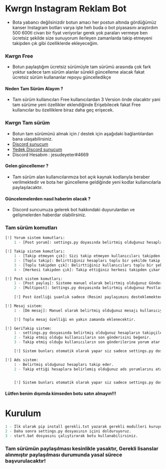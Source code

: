 # Kwrgn Instagram  Reklam Bot
* Bota yabancı değilsinizdir botun amacı her postun altında gördüğümüz kanser Instagram botları varya işte heh buda o bot piyasasını araştırdım 500 600tl civarı bir fiyat veriyorlar gerek yok paraları vermeye ben ücretsiz şekilde size sunuyorum ilerleyen zamanlarda takip etmeyeni takipden çık gibi özelliklerde ekleyeceğim.

### Kwrgn Free
* Botun paylaştığım ücretsiz sürümüyle tam sürümü arasında çok fark yoktur sadece tam sürüm alanlar sürekli güncelleme alacak fakat ücretsiz sürüm kullananlar repoyu güncelledikçe 

#### Neden Tam Sürüm Alayım ?
* Tam sürüm kullanıcıları Free kullanıcılardan 3 Version önde olacaktır yani tam sürüme yeni özellikler eklendiğinde Erişebilecek fakat Free kullanıcılar bu özelliklere biraz daha geç erişecek.

### Kwrgn Tam sürüm
* Botun tam sürümünü almak için / destek için aşağıdaki bağlantılardan bana ulaşabilirsiniz.
* [Discord sunucum](https://discord.gg/VHMndgUvua)
* [Yedek Discord sunucum](https://discord.gg/kemirgenler)
* Discord Hesabım : jesudeyeter#4669

#### Gelen güncellemer ?
* Tam sürüm alan kullanıcılarımıza bot açık kaynak kodlarıyla beraber verilmektedir ve bota her güncelleme geldiğinde yeni kodlar kullanıcılarla paylaşılacaktır.

#### Güncelemelerden nasıl haberim olacak ?
* Discord suncumuza gelerek bot hakkındaki duyurulardan ve gelişmelerden haberdar olabilirsiniz.

### Tam sürüm komutları
```python
[!] Yorum sistem komutları:
    1 - [Post yorum]: settings.py doyasında belirtmiş olduğunuz hesapların son gönderilerine belirtmiş olduğunuz yorumlardan rastgele atar.

[!] Takip sistem komutları:
    1 - [Takip etmeyen çık]: Sizi takip etmeyen kullanıcıları takipden çıkar.
    2 - [Toplu takip]: Belirttiğiniz hesapları toplu bir şekilde takip eder.
    3 - [Toplu takipden çık]: Belirttiğiniz kullanıcıları toplu bir şekilde takipden çıkar.
    4 - [Herkesi takipden çık]: Takip ettiğiniz herkesi takipden çıkar.

[!] Post sistem komutları:
    1 - [Post paylaş]: Sisteme manuel olarak belirtmiş olduğunuz Gönderiyi & Açıklamayı paylaşır.
    2 - [Multipost]: Settings.py dosyasında belirtmiş olduğunuz Postları & Açıklamaları birer gönderi olarak paylaşır.
    
    [!] Post özelliği şuanlık sadece (Resim) paylaşımını desteklemektedir.

[!] Mesaj sistem:
    1 - [Dm mesaj]: Manuel olarak belirtmiş olduğunuz mesajı kullanıcıya atar.

    [!] Toplu mesaj özelliği en yakın zamanda eklenecektir.

[!] GeriTakip sistem:
    1 - settings.py dosyasında belirtmiş olduğunuz hesapların takipçilerini takip eder.
    2 - Takip etmiş olduğu kullanıcıların son gönderisini beğenir.
    3 - Takip etmiş olduğu kullanıcıların son gönderilerine yorum atar.

    [!] Sistem bunları otomatik olarak yapar siz sadece settings.py dosyasını düzenleyin ve sistemi başlattığınızda 5 Numaralı seçeneği seçiniz.

[!] Ads sistem:
    1 - Belirtmiş olduğunuz hesapları takip eder.
    2 - Takip ettiği hesaplara belirlemiş olduğunuz ads yorumlarını atar


    [!] Sistem bunları otomatik olarak yapar siz sadece settings.py dosyasını düzenleyin ve sistemi başlattığınızda 6 Numaralı seçeneği seçiniz.
```

#### Lütfen benim dışımda kimseden botu satın almayın!!!



# Kurulum
```python
1 - İlk olarak pip install gerekli.txt yazarak gerekli modulleri kuruyoruz.
2 - Daha sonra settings.py dosyasının içini dolduruyoruz.
3 - start.bat dosyasını çalıştırarak botu kullanabilirsiniz.
```


### Tam sürümün paylaşılması kesinlikle yasaktır, Gerekli lisanslar alınmıştır paylaşılması durumunda yasal sürece başvurulacaktır!

